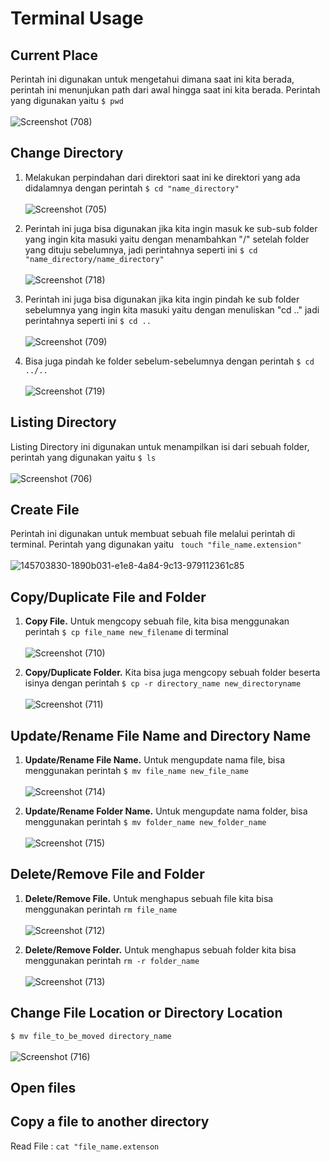 # Terminal Usage

## Current Place
Perintah ini digunakan untuk mengetahui dimana saat ini kita berada, perintah ini menunjukan path dari awal hingga saat ini kita berada. Perintah yang digunakan yaitu ``` $ pwd ```
<br><br>
![Screenshot (708)](https://user-images.githubusercontent.com/84963363/145703879-3e3e4e4f-ed15-408e-947b-1a5bff8cb1b8.png)

## Change Directory
1. Melakukan perpindahan dari direktori saat ini ke direktori yang ada didalamnya dengan perintah ``` $ cd "name_directory" ```
<br><br>
![Screenshot (705)](https://user-images.githubusercontent.com/84963363/145703633-56f77260-f398-4c8e-91b5-6e6e35989027.png)

2. Perintah ini juga bisa digunakan jika kita ingin masuk ke sub-sub folder yang ingin kita masuki yaitu dengan menambahkan "/" setelah folder yang dituju sebelumnya, jadi perintahnya seperti ini ``` $ cd "name_directory/name_directory" ```
<br><br>
![Screenshot (718)](https://user-images.githubusercontent.com/84963363/145704711-a36731a0-846a-45aa-bfde-3c7017e41e61.png)

3. Perintah ini juga bisa digunakan jika kita ingin pindah ke sub folder sebelumnya yang ingin kita masuki yaitu dengan menuliskan "cd .." jadi perintahnya seperti ini ``` $ cd .. ```
<br><br>
![Screenshot (709)](https://user-images.githubusercontent.com/84963363/145704058-98296b66-c721-4df6-b66c-f59e1d88ced1.png)

4. Bisa juga pindah ke folder sebelum-sebelumnya dengan perintah ``` $ cd ../.. ```
<br><br>
![Screenshot (719)](https://user-images.githubusercontent.com/84963363/145705085-913c37d7-0760-4d31-81c1-977ac82dc398.png)


## Listing Directory
Listing Directory ini digunakan untuk menampilkan isi dari sebuah folder, perintah yang digunakan yaitu ``` $ ls ```
<br><br>
![Screenshot (706)](https://user-images.githubusercontent.com/84963363/145703715-e5aa998b-2029-4708-829e-3caffe35fda2.png)


## Create File
Perintah ini digunakan untuk membuat sebuah file melalui perintah di terminal. Perintah yang digunakan yaitu ``` touch "file_name.extension"```
<br><br>
![145703830-1890b031-e1e8-4a84-9c13-979112361c85](https://user-images.githubusercontent.com/84963363/145704483-883d2061-6df9-4433-b464-d39c63b14426.png)

## Copy/Duplicate File and Folder
1. <b>Copy File.</b> Untuk mengcopy sebuah file, kita bisa menggunakan perintah ``` $ cp file_name new_filename ``` di terminal
<br><br>
![Screenshot (710)](https://user-images.githubusercontent.com/84963363/145704136-886ebd53-c3af-4e2c-9d7c-c7fd914928b5.png)

2. <b>Copy/Duplicate Folder.</b> Kita bisa juga mengcopy sebuah folder beserta isinya dengan perintah ``` $ cp -r directory_name new_directoryname ```
<br><br>
![Screenshot (711)](https://user-images.githubusercontent.com/84963363/145704365-316431dd-2ca7-467f-8eba-20aa5f0346c7.png)

## Update/Rename File Name and Directory Name
1. <b>Update/Rename File Name.</b> Untuk mengupdate nama file, bisa menggunakan perintah ``` $ mv file_name new_file_name ```
<br><br>
![Screenshot (714)](https://user-images.githubusercontent.com/84963363/145704393-fa856bfe-1df0-4bc1-ad76-0f9eec4f6df1.png)


2. <b>Update/Rename Folder Name.</b> Untuk mengupdate nama folder, bisa menggunakan perintah ``` $ mv folder_name new_folder_name ```
<br><br>
![Screenshot (715)](https://user-images.githubusercontent.com/84963363/145704397-09990287-c995-40a8-81bb-dc9e62f9beaa.png)

## Delete/Remove File and Folder
1. <b>Delete/Remove File.</b> Untuk menghapus sebuah file kita bisa menggunakan perintah ``` rm file_name ```
<br><br>
![Screenshot (712)](https://user-images.githubusercontent.com/84963363/145704372-281eefc0-8f6e-4204-9614-b2563a4c6d1e.png)

2. <b>Delete/Remove Folder.</b> Untuk menghapus sebuah folder kita bisa menggunakan perintah ``` rm -r folder_name ```
<br><br>
![Screenshot (713)](https://user-images.githubusercontent.com/84963363/145704378-4f4dcba4-8b47-4114-b209-8970cd38210a.png)


## Change File Location or Directory Location
``` $ mv file_to_be_moved directory_name ```
<br><br>
![Screenshot (716)](https://user-images.githubusercontent.com/84963363/145704410-809567e3-120b-4330-b744-29b536ee0072.png)


## Open files


## Copy a file to another directory

Read File : ```cat "file_name.extenson ```
